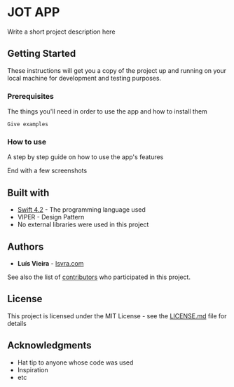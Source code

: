 JOT APP
=================

Write a short project description here

## Getting Started

These instructions will get you a copy of the project up and running on your local machine for development and testing purposes.

### Prerequisites

The things you'll need in order to use the app and how to install them

```
Give examples
```

### How to use

A step by step guide on how to use the app's features

End with a few screenshots

## Built with

* [Swift 4.2](https://developer.apple.com/swift/) - The programming language used
* VIPER - Design Pattern
* No external libraries were used in this project

## Authors

* **Luís Vieira** - [lsvra.com](https://lsvra.com)

See also the list of [contributors](https://github.com/your/project/contributors) who participated in this project.

## License

This project is licensed under the MIT License - see the [LICENSE.md](LICENSE.md) file for details

## Acknowledgments

* Hat tip to anyone whose code was used
* Inspiration
* etc
